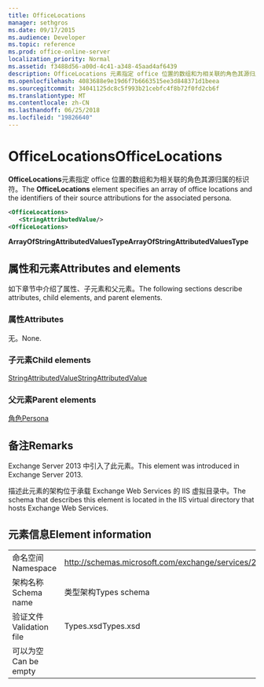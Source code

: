 ```yaml
---
title: OfficeLocations
manager: sethgros
ms.date: 09/17/2015
ms.audience: Developer
ms.topic: reference
ms.prod: office-online-server
localization_priority: Normal
ms.assetid: f3488d56-a00d-4c41-a348-45aad4af6439
description: OfficeLocations 元素指定 office 位置的数组和为相关联的角色其源归属的标识符。
ms.openlocfilehash: 4083688e9e19d6f7b6663515ee3d848371d1beea
ms.sourcegitcommit: 34041125dc8c5f993b21cebfc4f8b72f0fd2cb6f
ms.translationtype: MT
ms.contentlocale: zh-CN
ms.lasthandoff: 06/25/2018
ms.locfileid: "19826640"
---
```

# <a name="officelocations"></a><span data-ttu-id="ff833-103">OfficeLocations</span><span class="sxs-lookup"><span data-stu-id="ff833-103">OfficeLocations</span></span>

<span data-ttu-id="ff833-104">**OfficeLocations**元素指定 office 位置的数组和为相关联的角色其源归属的标识符。</span><span class="sxs-lookup"><span data-stu-id="ff833-104">The **OfficeLocations** element specifies an array of office locations and the identifiers of their source attributions for the associated persona.</span></span> 
  
```XML
<OfficeLocations>   
   <StringAttributedValue/>
<OfficeLocations>
```

 <span data-ttu-id="ff833-105">**ArrayOfStringAttributedValuesType**</span><span class="sxs-lookup"><span data-stu-id="ff833-105">**ArrayOfStringAttributedValuesType**</span></span>
## <a name="attributes-and-elements"></a><span data-ttu-id="ff833-106">属性和元素</span><span class="sxs-lookup"><span data-stu-id="ff833-106">Attributes and elements</span></span>

<span data-ttu-id="ff833-107">如下章节中介绍了属性、子元素和父元素。</span><span class="sxs-lookup"><span data-stu-id="ff833-107">The following sections describe attributes, child elements, and parent elements.</span></span>
  
### <a name="attributes"></a><span data-ttu-id="ff833-108">属性</span><span class="sxs-lookup"><span data-stu-id="ff833-108">Attributes</span></span>

<span data-ttu-id="ff833-109">无。</span><span class="sxs-lookup"><span data-stu-id="ff833-109">None.</span></span>
  
### <a name="child-elements"></a><span data-ttu-id="ff833-110">子元素</span><span class="sxs-lookup"><span data-stu-id="ff833-110">Child elements</span></span>

[<span data-ttu-id="ff833-111">StringAttributedValue</span><span class="sxs-lookup"><span data-stu-id="ff833-111">StringAttributedValue</span></span>](stringattributedvalue.md)
  
### <a name="parent-elements"></a><span data-ttu-id="ff833-112">父元素</span><span class="sxs-lookup"><span data-stu-id="ff833-112">Parent elements</span></span>

[<span data-ttu-id="ff833-113">角色</span><span class="sxs-lookup"><span data-stu-id="ff833-113">Persona</span></span>](persona.md)
  
## <a name="remarks"></a><span data-ttu-id="ff833-114">备注</span><span class="sxs-lookup"><span data-stu-id="ff833-114">Remarks</span></span>

<span data-ttu-id="ff833-115">Exchange Server 2013 中引入了此元素。</span><span class="sxs-lookup"><span data-stu-id="ff833-115">This element was introduced in Exchange Server 2013.</span></span>
  
<span data-ttu-id="ff833-116">描述此元素的架构位于承载 Exchange Web Services 的 IIS 虚拟目录中。</span><span class="sxs-lookup"><span data-stu-id="ff833-116">The schema that describes this element is located in the IIS virtual directory that hosts Exchange Web Services.</span></span>
  
## <a name="element-information"></a><span data-ttu-id="ff833-117">元素信息</span><span class="sxs-lookup"><span data-stu-id="ff833-117">Element information</span></span>

|||
|:-----|:-----|
|<span data-ttu-id="ff833-118">命名空间</span><span class="sxs-lookup"><span data-stu-id="ff833-118">Namespace</span></span>  <br/> |http://schemas.microsoft.com/exchange/services/2006/types  <br/> |
|<span data-ttu-id="ff833-119">架构名称</span><span class="sxs-lookup"><span data-stu-id="ff833-119">Schema name</span></span>  <br/> |<span data-ttu-id="ff833-120">类型架构</span><span class="sxs-lookup"><span data-stu-id="ff833-120">Types schema</span></span>  <br/> |
|<span data-ttu-id="ff833-121">验证文件</span><span class="sxs-lookup"><span data-stu-id="ff833-121">Validation file</span></span>  <br/> |<span data-ttu-id="ff833-122">Types.xsd</span><span class="sxs-lookup"><span data-stu-id="ff833-122">Types.xsd</span></span>  <br/> |
|<span data-ttu-id="ff833-123">可以为空</span><span class="sxs-lookup"><span data-stu-id="ff833-123">Can be empty</span></span>  <br/> ||
   

